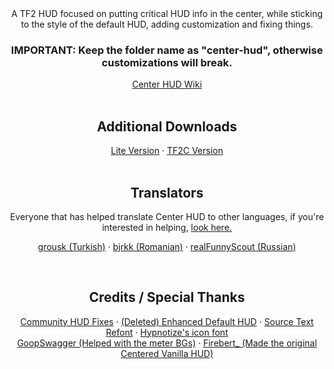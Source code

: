 <div id="main" align="center">
  A TF2 HUD focused on putting critical HUD info in the center, while sticking to the style of the default HUD, adding customization and fixing things.
  <br>
  <h3><b>IMPORTANT: Keep the folder name as "center-hud", otherwise customizations will break.</b></h3>
  <a href="https://github.com/Rorriis/center-hud/wiki">Center HUD Wiki</a>
</div>
<br>
<div id="additional" align="center">
  <h2>Additional Downloads</h2>
  <a href="https://github.com/Rorriis/center-hud/releases/download/v18/center-hud-lite.zip">Lite Version</a>
  ·
  <a href="https://github.com/Rorriis/center-hud/releases/download/v18/center-hud-tf2c.zip">TF2C Version</a>
</div>
<br>
<div id="translators" align="center">
  <h2>Translators</h2>
  Everyone that has helped translate Center HUD to other languages, if you're interested in helping, <a href="https://github.com/Rorriis/center-hud/wiki/Translating">look here.</a>
  <br>
  <p><a href="https://github.com/grousk">grousk (Turkish)</a>
  ·
  <a href="https://steamcommunity.com/id/bambambambrrrbrrrboopboop/">bjrkk (Romanian)</a>
  ·
  <a href="https://github.com/realFunnyScout">realFunnyScout (Russian)</a></p>
</div>
<br>
<div id="credits" align="center">
  <h2>Credits / Special Thanks</h2>
  <p><a href="https://github.com/CriticalFlaw/TF2HUD.Fixes">Community HUD Fixes</a>
  ·
  <a href="https://gamebanana.com/mods/385807">(Deleted) Enhanced Default HUD</a>
  ·
  <a href="https://gamebanana.com/mods/314848">Source Text Refont</a>
  ·
  <a href="https://github.com/Hypnootize/TF2-HUD-Icons">Hypnotize's icon font</a>
  <br>
  <a href="https://gamebanana.com/members/1672887">GoopSwagger (Helped with the meter BGs)</a>
  ·
  <a href="https://gamebanana.com/members/1767717">Firebert_ (Made the original Centered Vanilla HUD)</a></p>
</div>
